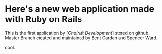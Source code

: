 # Here's a new web application made with Ruby on Rails


This is the first application by [*Chairlift Development*] stored on github. Master Branch created and maintained by Bent Cardan and Spencer Ward.

cool.